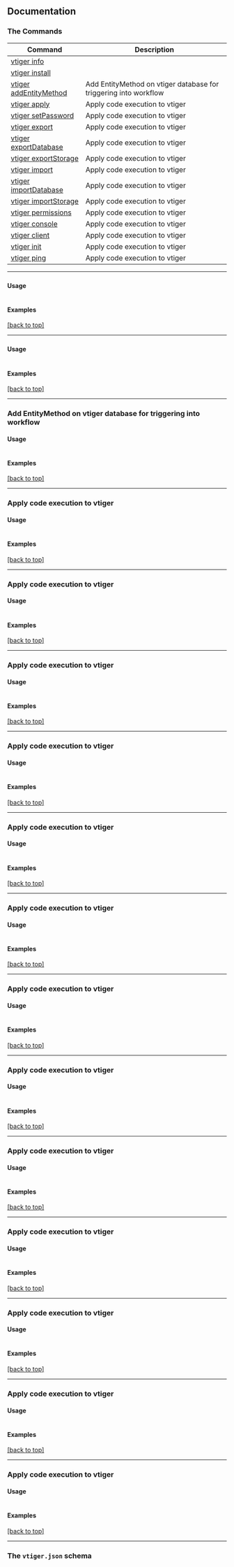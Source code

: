 ## Documentation

### The Commands



| Command | Description |
| --- | --- |
| [vtiger info](#info) |  |
| [vtiger install](#install) |  |
| [vtiger addEntityMethod](#addEntityMethod) | Add EntityMethod on vtiger database for triggering into workflow |
| [vtiger apply](#apply) | Apply code execution to vtiger |
| [vtiger setPassword](#setPassword) | Apply code execution to vtiger |
| [vtiger export](#export) | Apply code execution to vtiger |
| [vtiger exportDatabase](#exportDatabase) | Apply code execution to vtiger |
| [vtiger exportStorage](#exportStorage) | Apply code execution to vtiger |
| [vtiger import](#import) | Apply code execution to vtiger |
| [vtiger importDatabase](#importDatabase) | Apply code execution to vtiger |
| [vtiger importStorage](#importStorage) | Apply code execution to vtiger |
| [vtiger permissions](#permissions) | Apply code execution to vtiger |
| [vtiger console](#console) | Apply code execution to vtiger |
| [vtiger client](#client) | Apply code execution to vtiger |
| [vtiger init](#init) | Apply code execution to vtiger |
| [vtiger ping](#ping) | Apply code execution to vtiger |


<hr/>

### 



#### Usage 

```

```

#### Examples

[[back to top]](#Documentation)

<hr/>

### 



#### Usage 

```

```

#### Examples

[[back to top]](#Documentation)

<hr/>

### Add EntityMethod on vtiger database for triggering into workflow



#### Usage 

```

```

#### Examples

[[back to top]](#Documentation)

<hr/>

### Apply code execution to vtiger



#### Usage 

```

```

#### Examples

[[back to top]](#Documentation)

<hr/>

### Apply code execution to vtiger



#### Usage 

```

```

#### Examples

[[back to top]](#Documentation)

<hr/>

### Apply code execution to vtiger



#### Usage 

```

```

#### Examples

[[back to top]](#Documentation)

<hr/>

### Apply code execution to vtiger



#### Usage 

```

```

#### Examples

[[back to top]](#Documentation)

<hr/>

### Apply code execution to vtiger



#### Usage 

```

```

#### Examples

[[back to top]](#Documentation)

<hr/>

### Apply code execution to vtiger



#### Usage 

```

```

#### Examples

[[back to top]](#Documentation)

<hr/>

### Apply code execution to vtiger



#### Usage 

```

```

#### Examples

[[back to top]](#Documentation)

<hr/>

### Apply code execution to vtiger



#### Usage 

```

```

#### Examples

[[back to top]](#Documentation)

<hr/>

### Apply code execution to vtiger



#### Usage 

```

```

#### Examples

[[back to top]](#Documentation)

<hr/>

### Apply code execution to vtiger



#### Usage 

```

```

#### Examples

[[back to top]](#Documentation)

<hr/>

### Apply code execution to vtiger



#### Usage 

```

```

#### Examples

[[back to top]](#Documentation)

<hr/>

### Apply code execution to vtiger



#### Usage 

```

```

#### Examples

[[back to top]](#Documentation)

<hr/>

### Apply code execution to vtiger



#### Usage 

```

```

#### Examples

[[back to top]](#Documentation)

<hr/>



### The `vtiger.json` schema
